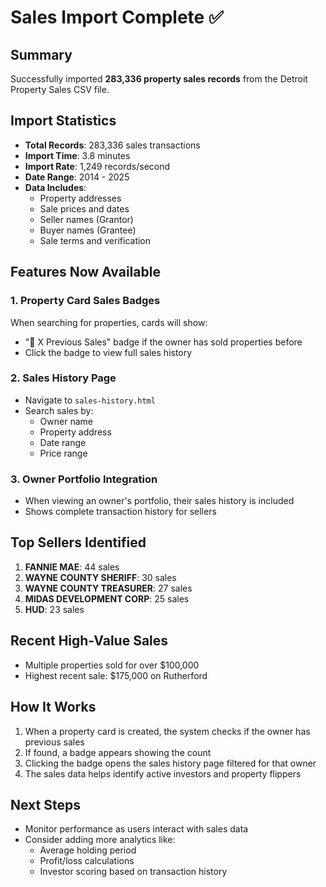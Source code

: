 # Sales Import Complete ✅

## Summary
Successfully imported **283,336 property sales records** from the Detroit Property Sales CSV file.

## Import Statistics
- **Total Records**: 283,336 sales transactions
- **Import Time**: 3.8 minutes
- **Import Rate**: 1,249 records/second
- **Date Range**: 2014 - 2025
- **Data Includes**: 
  - Property addresses
  - Sale prices and dates
  - Seller names (Grantor)
  - Buyer names (Grantee)
  - Sale terms and verification

## Features Now Available

### 1. Property Card Sales Badges
When searching for properties, cards will show:
- "🏡 X Previous Sales" badge if the owner has sold properties before
- Click the badge to view full sales history

### 2. Sales History Page
- Navigate to `sales-history.html`
- Search sales by:
  - Owner name
  - Property address
  - Date range
  - Price range

### 3. Owner Portfolio Integration
- When viewing an owner's portfolio, their sales history is included
- Shows complete transaction history for sellers

## Top Sellers Identified
1. **FANNIE MAE**: 44 sales
2. **WAYNE COUNTY SHERIFF**: 30 sales
3. **WAYNE COUNTY TREASURER**: 27 sales
4. **MIDAS DEVELOPMENT CORP**: 25 sales
5. **HUD**: 23 sales

## Recent High-Value Sales
- Multiple properties sold for over $100,000
- Highest recent sale: $175,000 on Rutherford

## How It Works
1. When a property card is created, the system checks if the owner has previous sales
2. If found, a badge appears showing the count
3. Clicking the badge opens the sales history page filtered for that owner
4. The sales data helps identify active investors and property flippers

## Next Steps
- Monitor performance as users interact with sales data
- Consider adding more analytics like:
  - Average holding period
  - Profit/loss calculations
  - Investor scoring based on transaction history